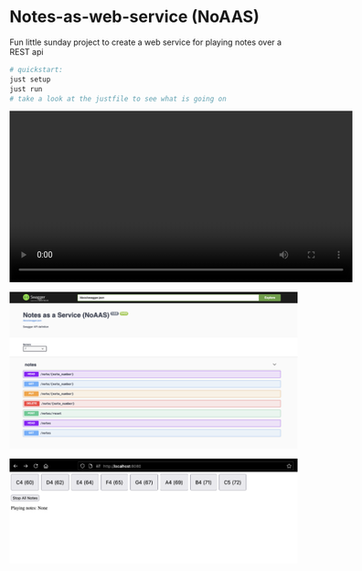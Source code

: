 # Notes-as-web-service (NoAAS)

Fun little sunday project to create a web service for playing notes over a REST api

```sh
# quickstart:
just setup
just run
# take a look at the justfile to see what is going on
```

<video src="sr.mp4" controls="controls" width="600">
    Your browser does not support the video tag.
</video>

![ss1.png](ss1.png)

![ss2.mp4](ss2.png)

